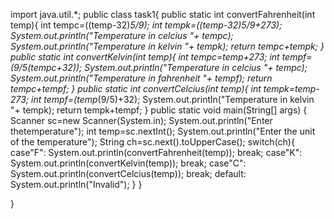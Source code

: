 import java.util.*;
public class task1{
    public static int convertFahrenheit(int temp){
    int tempc=((temp-32)*5/9);
    int tempk=((temp-32)*5/9+273);
       System.out.println("Temperature in celcius "+ tempc);
       System.out.println("Temperature in kelvin "+ tempk);
       return tempc+tempk;
    }
    public static int convertKelvin(int temp){
        int tempc=temp+273;
     int tempf=(9/5*(tempc+32));
       System.out.println("Temperature in celcius "+ tempc);
       System.out.println("Temperature in fahrenheit "+ tempf);
    return tempc+tempf;
    }
        public static int convertCelcius(int temp){
            int tempk=temp-273;
            int tempf=(temp*(9/5)+32);
            System.out.println("Temperature in kelvin "+ tempk);
            return tempk+tempf;
        }
     public static void main(String[] args) {
    Scanner sc=new Scanner(System.in);
    System.out.println("Enter thetemperature");
    int temp=sc.nextInt();
    System.out.println("Enter the unit of the temperature");
    String ch=sc.next().toUpperCase();
    switch(ch){
       case"F":    System.out.println(convertFahrenheit(temp));
       break;
       case"K":    System.out.println(convertKelvin(temp));
       break;
       case"C":    System.out.println(convertCelcius(temp));
       break;
       default:    System.out.println("Invalid");
    }
}

}
